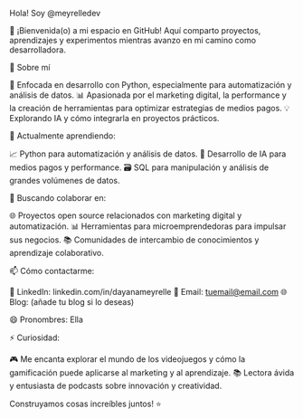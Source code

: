 Hola! Soy @meyrelledev

🌟 ¡Bienvenida(o) a mi espacio en GitHub! Aquí comparto proyectos, aprendizajes y experimentos mientras avanzo en mi camino como desarrolladora.

👀 Sobre mí

🎯 Enfocada en desarrollo con Python, especialmente para automatización y análisis de datos.
📊 Apasionada por el marketing digital, la performance y la creación de herramientas para optimizar estrategias de medios pagos.
💡 Explorando IA y cómo integrarla en proyectos prácticos.

🌱 Actualmente aprendiendo:

📈 Python para automatización y análisis de datos.
🧠 Desarrollo de IA para medios pagos y performance.
🗃️ SQL para manipulación y análisis de grandes volúmenes de datos.

💞️ Buscando colaborar en:

🌐 Proyectos open source relacionados con marketing digital y automatización.
📊 Herramientas para microemprendedoras para impulsar sus negocios.
📚 Comunidades de intercambio de conocimientos y aprendizaje colaborativo.

📫 Cómo contactarme:

💼 LinkedIn: linkedin.com/in/dayanameyrelle
📧 Email: tuemail@email.com
🌐 Blog: (añade tu blog si lo deseas)

😄 Pronombres:
Ella

⚡ Curiosidad:

🎮 Me encanta explorar el mundo de los videojuegos y cómo la gamificación puede aplicarse al marketing y al aprendizaje.
📚 Lectora ávida y entusiasta de podcasts sobre innovación y creatividad.

Construyamos cosas increíbles juntos! ⭐️
